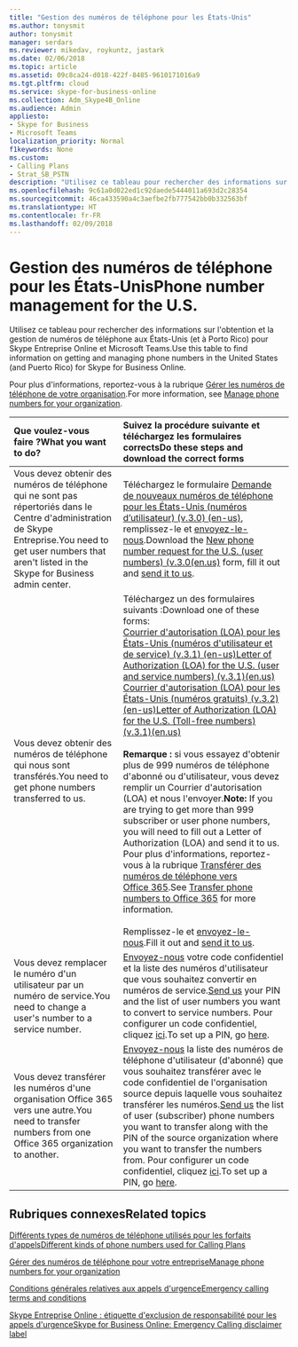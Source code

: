 ```yaml
---
title: "Gestion des numéros de téléphone pour les États-Unis"
ms.author: tonysmit
author: tonysmit
manager: serdars
ms.reviewer: mikedav, roykuntz, jastark
ms.date: 02/06/2018
ms.topic: article
ms.assetid: 09c8ca24-d018-422f-8485-9610171016a9
ms.tgt.pltfrm: cloud
ms.service: skype-for-business-online
ms.collection: Adm_Skype4B_Online
ms.audience: Admin
appliesto:
- Skype for Business
- Microsoft Teams
localization_priority: Normal
f1keywords: None
ms.custom:
- Calling Plans
- Strat_SB_PSTN
description: "Utilisez ce tableau pour rechercher des informations sur l'obtention et la gestion de numéros de téléphone aux États-Unis (et à Porto Rico) pour Skype Entreprise Online et Microsoft Teams."
ms.openlocfilehash: 9c61a0d022ed1c92daede5444011a693d2c28354
ms.sourcegitcommit: 46ca433590a4c3aefbe2fb777542bb0b332563bf
ms.translationtype: HT
ms.contentlocale: fr-FR
ms.lasthandoff: 02/09/2018
---
```

# <a name="phone-number-management-for-the-us"></a><span data-ttu-id="b4cb9-103">Gestion des numéros de téléphone pour les États-Unis</span><span class="sxs-lookup"><span data-stu-id="b4cb9-103">Phone number management for the U.S.</span></span>

<span data-ttu-id="b4cb9-104">Utilisez ce tableau pour rechercher des informations sur l'obtention et la gestion de numéros de téléphone aux États-Unis (et à Porto Rico) pour Skype Entreprise Online et Microsoft Teams.</span><span class="sxs-lookup"><span data-stu-id="b4cb9-104">Use this table to find information on getting and managing phone numbers in the United States (and Puerto Rico) for Skype for Business Online.</span></span> 
  
<span data-ttu-id="b4cb9-105">Pour plus d'informations, reportez-vous à la rubrique [Gérer les numéros de téléphone de votre organisation](manage-phone-numbers-for-your-organization.md).</span><span class="sxs-lookup"><span data-stu-id="b4cb9-105">For more information, see [Manage phone numbers for your organization](manage-phone-numbers-for-your-organization.md).</span></span>
  
|<span data-ttu-id="b4cb9-106">**Que voulez-vous faire ?**</span><span class="sxs-lookup"><span data-stu-id="b4cb9-106">**What you want to do?**</span></span>|<span data-ttu-id="b4cb9-107">**Suivez la procédure suivante et téléchargez les formulaires corrects**</span><span class="sxs-lookup"><span data-stu-id="b4cb9-107">**Do these steps and download the correct forms**</span></span>|
|:-----|:-----|
|<span data-ttu-id="b4cb9-108">Vous devez obtenir des numéros de téléphone qui ne sont pas répertoriés dans le Centre d'administration de Skype Entreprise.</span><span class="sxs-lookup"><span data-stu-id="b4cb9-108">You need to get user numbers that aren't listed in the Skype for Business admin center.</span></span>  <br/> |<span data-ttu-id="b4cb9-109">Téléchargez le formulaire [Demande de nouveaux numéros de téléphone pour les États-Unis (numéros d’utilisateur) (v.3.0) (en-us)](../../downloads/new-number-request-forms/new-phone-number-request-for-the-u.s.-(user-numbers)-(v.3.0)-(en-us).pdf), remplissez-le et [envoyez-le-nous](mailto:gcstnmsd@microsoft.com).</span><span class="sxs-lookup"><span data-stu-id="b4cb9-109">Download the [New phone number request for the U.S. (user numbers) (v.3.0(en.us)](../../downloads/new-number-request-forms/new-phone-number-request-for-the-u.s.-(user-numbers)-(v.3.0)-(en-us).pdf) form, fill it out and [send it to us](mailto:gcstnmsd@microsoft.com).</span></span>  <br/> |
|<span data-ttu-id="b4cb9-110">Vous devez obtenir des numéros de téléphone qui nous sont transférés.</span><span class="sxs-lookup"><span data-stu-id="b4cb9-110">You need to get phone numbers transferred to us.</span></span>  <br/> | <span data-ttu-id="b4cb9-111">Téléchargez un des formulaires suivants :</span><span class="sxs-lookup"><span data-stu-id="b4cb9-111">Download one of these forms:</span></span> <br/> <span data-ttu-id="b4cb9-112">[Courrier d'autorisation (LOA) pour les États-Unis (numéros d'utilisateur et de service) (v.3.1) (en-us)](../../downloads/LOA-forms/letter-of-authorization-(loa)-for-the-u.s.-(user-and-service-numbers)-(v.3.1)-(en-us).pdf)</span><span class="sxs-lookup"><span data-stu-id="b4cb9-112">[Letter of Authorization (LOA) for the U.S. (user and service numbers) (v.3.1)(en.us)](../../downloads/LOA-forms/letter-of-authorization-(loa)-for-the-u.s.-(user-and-service-numbers)-(v.3.1)-(en-us).pdf)</span></span> <br/> <span data-ttu-id="b4cb9-113">[Courrier d'autorisation (LOA) pour les États-Unis (numéros gratuits) (v.3.2) (en-us)](../../downloads/LOA-forms/letter-of-authorization-(loa)-for-the-u.s.-(toll-free-numbers)-(v.3.2)-(en-us).pdf)</span><span class="sxs-lookup"><span data-stu-id="b4cb9-113">[Letter of Authorization (LOA) for the U.S. (Toll-free numbers) (v.3.1)(en.us)](../../downloads/LOA-forms/letter-of-authorization-(loa)-for-the-u.s.-(toll-free-numbers)-(v.3.2)-(en-us).pdf)</span></span> <br/><br/><span data-ttu-id="b4cb9-114">**Remarque :** si vous essayez d'obtenir plus de 999 numéros de téléphone d'abonné ou d'utilisateur, vous devez remplir un Courrier d'autorisation (LOA) et nous l'envoyer.</span><span class="sxs-lookup"><span data-stu-id="b4cb9-114">**Note:** If you are trying to get more than 999 subscriber or user phone numbers, you will need to fill out a Letter of Authorization (LOA) and send it to us.</span></span> <span data-ttu-id="b4cb9-115">Pour plus d'informations, reportez-vous à la rubrique [Transférer des numéros de téléphone vers Office 365](../../what-are-calling-plans-in-office-365/transfer-phone-numbers-to-office-365.md).</span><span class="sxs-lookup"><span data-stu-id="b4cb9-115">See [Transfer phone numbers to Office 365](../../what-are-calling-plans-in-office-365/transfer-phone-numbers-to-office-365.md) for more information.</span></span>          <br/>  <br/>   <span data-ttu-id="b4cb9-116">Remplissez-le et [envoyez-le-nous](mailto:ptn@microsoft.com).</span><span class="sxs-lookup"><span data-stu-id="b4cb9-116">Fill it out and [send it to us](mailto:ptn@microsoft.com).</span></span>  <br/> |
|<span data-ttu-id="b4cb9-117">Vous devez remplacer le numéro d'un utilisateur par un numéro de service.</span><span class="sxs-lookup"><span data-stu-id="b4cb9-117">You need to change a user's number to a service number.</span></span>  <br/> |<span data-ttu-id="b4cb9-118">[Envoyez-nous](mailto:ptn@microsoft.com) votre code confidentiel et la liste des numéros d'utilisateur que vous souhaitez convertir en numéros de service.</span><span class="sxs-lookup"><span data-stu-id="b4cb9-118">[Send us](mailto:ptn@microsoft.com) your PIN and the list of user numbers you want to convert to service numbers.</span></span> <span data-ttu-id="b4cb9-119">Pour configurer un code confidentiel, cliquez [ici](../../what-are-calling-plans-in-office-365/set-your-pin-for-transferring-numbers-to-a-new-service-provider.md).</span><span class="sxs-lookup"><span data-stu-id="b4cb9-119">To set up a PIN, go [here](../../what-are-calling-plans-in-office-365/set-your-pin-for-transferring-numbers-to-a-new-service-provider.md).</span></span>  <br/> |
|<span data-ttu-id="b4cb9-120">Vous devez transférer les numéros d'une organisation Office 365 vers une autre.</span><span class="sxs-lookup"><span data-stu-id="b4cb9-120">You need to transfer numbers from one Office 365 organization to another.</span></span>  <br/> |<span data-ttu-id="b4cb9-121">[Envoyez-nous](mailto:ptn@microsoft.com) la liste des numéros de téléphone d'utilisateur (d'abonné) que vous souhaitez transférer avec le code confidentiel de l'organisation source depuis laquelle vous souhaitez transférer les numéros.</span><span class="sxs-lookup"><span data-stu-id="b4cb9-121">[Send us](mailto:ptn@microsoft.com) the list of user (subscriber) phone numbers you want to transfer along with the PIN of the source organization where you want to transfer the numbers from.</span></span> <span data-ttu-id="b4cb9-122">Pour configurer un code confidentiel, cliquez [ici](../../what-are-calling-plans-in-office-365/set-your-pin-for-transferring-numbers-to-a-new-service-provider.md).</span><span class="sxs-lookup"><span data-stu-id="b4cb9-122">To set up a PIN, go [here](../../what-are-calling-plans-in-office-365/set-your-pin-for-transferring-numbers-to-a-new-service-provider.md).</span></span>  <br/> |
   
## <a name="related-topics"></a><span data-ttu-id="b4cb9-123">Rubriques connexes</span><span class="sxs-lookup"><span data-stu-id="b4cb9-123">Related topics</span></span>
[<span data-ttu-id="b4cb9-124">Différents types de numéros de téléphone utilisés pour les forfaits d'appels</span><span class="sxs-lookup"><span data-stu-id="b4cb9-124">Different kinds of phone numbers used for Calling Plans</span></span>](../different-kinds-of-phone-numbers-used-for-calling-plans.md)

[<span data-ttu-id="b4cb9-125">Gérer des numéros de téléphone pour votre entreprise</span><span class="sxs-lookup"><span data-stu-id="b4cb9-125">Manage phone numbers for your organization</span></span>](manage-phone-numbers-for-your-organization.md)

[<span data-ttu-id="b4cb9-126">Conditions générales relatives aux appels d'urgence</span><span class="sxs-lookup"><span data-stu-id="b4cb9-126">Emergency calling terms and conditions</span></span>](../emergency-calling-terms-and-conditions.md)

[<span data-ttu-id="b4cb9-127">Skype Entreprise Online : étiquette d'exclusion de responsabilité pour les appels d'urgence</span><span class="sxs-lookup"><span data-stu-id="b4cb9-127">Skype for Business Online: Emergency Calling disclaimer label</span></span>](https://go.microsoft.com/fwlink/?LinkID=692099)
